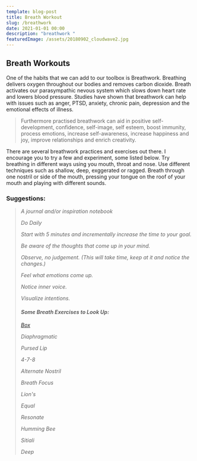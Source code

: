 ```yaml
---
template: blog-post
title: Breath Workout
slug: /breathwork
date: 2021-01-01 00:00
description: "breathwork "
featuredImage: /assets/20180902_cloudwave2.jpg
---
```

## Breath Workouts

One of the habits that we can add to our toolbox is Breathwork. Breathing delivers oxygen throughout our bodies and removes carbon dioxide. Breath activates our parasympathic nevous system which slows down heart rate and lowers blood pressure. Studies have shown that breathwork can help with issues such as anger, PTSD, anxiety, chronic pain, depression and the emotional effects of illness.

> Furthermore practised breathwork can aid in positive self-development, confidence, self-image, self esteem, boost immunity, process emotions, increase self-awareness, increase happiness and joy, improve relationships and enrich creativity.

There are several breathwork practices and exercises out there. I encourage you to try a few and experiment, some listed below. Try breathing in different ways using you mouth, throat and nose. Use different techniques such as shallow, deep, exggerated or ragged. Breath through one nostril or side of the mouth, pressing your tongue on the roof of your mouth and playing with different sounds. 

### Suggestions:

> *A journal and/or inspiration notebook*
>
> *Do Daily*
>
> *Start with 5 minutes and incrementally increase the time to your goal.* 
>
> *Be aware of the thoughts that come up in your mind.* 
>
> *Observe, no judgement. (This will take time, keep at it and notice the changes.)*
>
> *Feel what emotions come up.*
>
> *Notice inner voice.*
>
> *Visualize intentions.* 
>
> #### *Some Breath Exercises to Look Up:*
>
> *[Box](https://www.verywellmind.com/the-benefits-and-steps-of-box-breathing-4159900)*
>
> *Diaphragmatic*
>
> *Pursed Lip*
>
> *4-7-8*
>
> *Alternate Nostril* 
>
> *Breath Focus*
>
> *Lion's* 
>
> *Equal*
>
> *Resonate*
>
> *Humming Bee*
>
> *Sitiali*
>
> *Deep*